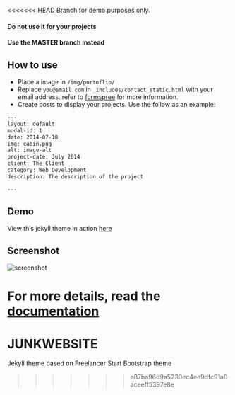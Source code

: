 <<<<<<< HEAD
Branch for demo purposes only.

#### Do not use it for your projects

#### Use the MASTER branch instead
## How to use
 - Place a image in `/img/portoflio/`
 - Replace `you@email.com` in `_includes/contact_static.html` with your email address. refer to [formspree](http://formspree.io/) for more information.
 - Create posts to display your projects. Use the follow as an example:
```txt
---
layout: default
modal-id: 1
date: 2014-07-18
img: cabin.png
alt: image-alt
project-date: July 2014
client: The Client
category: Web Development
description: The description of the project

---
```

## Demo
View this jekyll theme in action [here](https://jeromelachaud.github.io/freelancer-theme)

## Screenshot
![screenshot](https://raw.githubusercontent.com/jeromelachaud/freelancer-theme/master/screenshot.png)

For more details, read the [documentation](http://jekyllrb.com/)
=======
# JUNKWEBSITE
Jekyll theme based on Freelancer Start Bootstrap theme
>>>>>>> a87ba96d9a5230ec4ee9dfc91a0aceeff5397e8e
